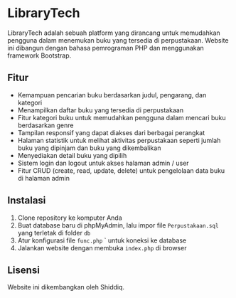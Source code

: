 # LibraryTech

LibraryTech adalah sebuah platform yang dirancang untuk memudahkan pengguna dalam menemukan buku yang tersedia di perpustakaan. Website ini dibangun dengan bahasa pemrograman PHP dan menggunakan framework Bootstrap.

## Fitur

* Kemampuan pencarian buku berdasarkan judul, pengarang, dan kategori
* Menampilkan daftar buku yang tersedia di perpustakaan
* Fitur kategori buku untuk memudahkan pengguna dalam mencari buku berdasarkan genre
* Tampilan responsif yang dapat diakses dari berbagai perangkat
* Halaman statistik untuk melihat aktivitas perpustakaan seperti jumlah buku yang dipinjam dan buku yang dikembalikan
* Menyediakan detail buku yang dipilih
* Sistem login dan logout untuk akses halaman admin / user
* Fitur CRUD (create, read, update, delete) untuk pengelolaan data buku di halaman admin

## Instalasi

1. Clone repository ke komputer Anda
2. Buat database baru di phpMyAdmin, lalu impor file `Perpustakaan.sql` yang terletak di folder `db`
3. Atur konfigurasi file `func.php` ` untuk koneksi ke database
4. Jalankan website dengan membuka `index.php` di browser

## Lisensi

Website ini dikembangkan oleh Shiddiq.

